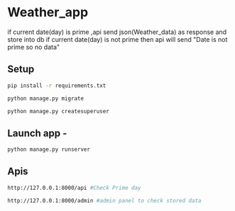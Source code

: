 # Weather_app

if current date(day) is prime ,api send json(Weather_data) as response and store into db
if current date(day) is not prime then api will send "Date is not prime so no data"
## Setup
```bash
pip install -r requirements.txt
```
```bash
python manage.py migrate
```
```bash
python manage.py createsuperuser
```
## Launch app - 
```bash
python manage.py runserver
```


## Apis
```bash
http://127.0.0.1:8000/api #Check Prime day 
```
```bash
http://127.0.0.1:8000/admin #admin panel to check stored data
```
